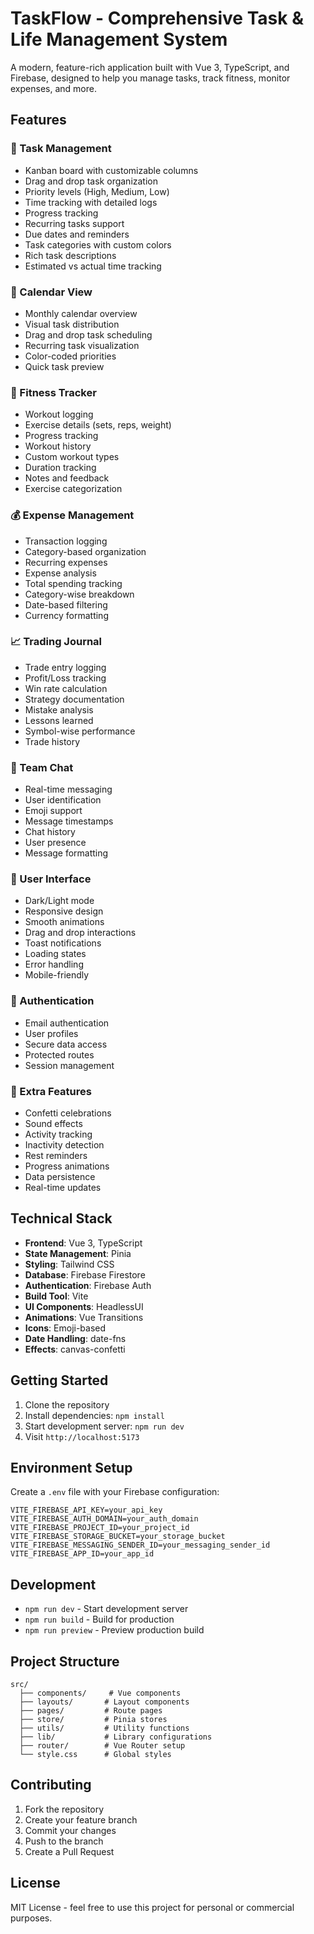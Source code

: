 # TaskFlow - Comprehensive Task & Life Management System

A modern, feature-rich application built with Vue 3, TypeScript, and Firebase, designed to help you manage tasks, track fitness, monitor expenses, and more.

## Features

### 🎯 Task Management
- Kanban board with customizable columns
- Drag and drop task organization
- Priority levels (High, Medium, Low)
- Time tracking with detailed logs
- Progress tracking
- Recurring tasks support
- Due dates and reminders
- Task categories with custom colors
- Rich task descriptions
- Estimated vs actual time tracking

### 📅 Calendar View
- Monthly calendar overview
- Visual task distribution
- Drag and drop task scheduling
- Recurring task visualization
- Color-coded priorities
- Quick task preview

### 💪 Fitness Tracker
- Workout logging
- Exercise details (sets, reps, weight)
- Progress tracking
- Workout history
- Custom workout types
- Duration tracking
- Notes and feedback
- Exercise categorization

### 💰 Expense Management
- Transaction logging
- Category-based organization
- Recurring expenses
- Expense analysis
- Total spending tracking
- Category-wise breakdown
- Date-based filtering
- Currency formatting

### 📈 Trading Journal
- Trade entry logging
- Profit/Loss tracking
- Win rate calculation
- Strategy documentation
- Mistake analysis
- Lessons learned
- Symbol-wise performance
- Trade history

### 💬 Team Chat
- Real-time messaging
- User identification
- Emoji support
- Message timestamps
- Chat history
- User presence
- Message formatting

### 🎨 User Interface
- Dark/Light mode
- Responsive design
- Smooth animations
- Drag and drop interactions
- Toast notifications
- Loading states
- Error handling
- Mobile-friendly

### 🔐 Authentication
- Email authentication
- User profiles
- Secure data access
- Protected routes
- Session management

### 🎉 Extra Features
- Confetti celebrations
- Sound effects
- Activity tracking
- Inactivity detection
- Rest reminders
- Progress animations
- Data persistence
- Real-time updates

## Technical Stack

- **Frontend**: Vue 3, TypeScript
- **State Management**: Pinia
- **Styling**: Tailwind CSS
- **Database**: Firebase Firestore
- **Authentication**: Firebase Auth
- **Build Tool**: Vite
- **UI Components**: HeadlessUI
- **Animations**: Vue Transitions
- **Icons**: Emoji-based
- **Date Handling**: date-fns
- **Effects**: canvas-confetti

## Getting Started

1. Clone the repository
2. Install dependencies: `npm install`
3. Start development server: `npm run dev`
4. Visit `http://localhost:5173`

## Environment Setup

Create a `.env` file with your Firebase configuration:

```env
VITE_FIREBASE_API_KEY=your_api_key
VITE_FIREBASE_AUTH_DOMAIN=your_auth_domain
VITE_FIREBASE_PROJECT_ID=your_project_id
VITE_FIREBASE_STORAGE_BUCKET=your_storage_bucket
VITE_FIREBASE_MESSAGING_SENDER_ID=your_messaging_sender_id
VITE_FIREBASE_APP_ID=your_app_id
```

## Development

- `npm run dev` - Start development server
- `npm run build` - Build for production
- `npm run preview` - Preview production build

## Project Structure

```
src/
  ├── components/     # Vue components
  ├── layouts/       # Layout components
  ├── pages/         # Route pages
  ├── store/         # Pinia stores
  ├── utils/         # Utility functions
  ├── lib/           # Library configurations
  ├── router/        # Vue Router setup
  └── style.css      # Global styles
```

## Contributing

1. Fork the repository
2. Create your feature branch
3. Commit your changes
4. Push to the branch
5. Create a Pull Request

## License

MIT License - feel free to use this project for personal or commercial purposes.